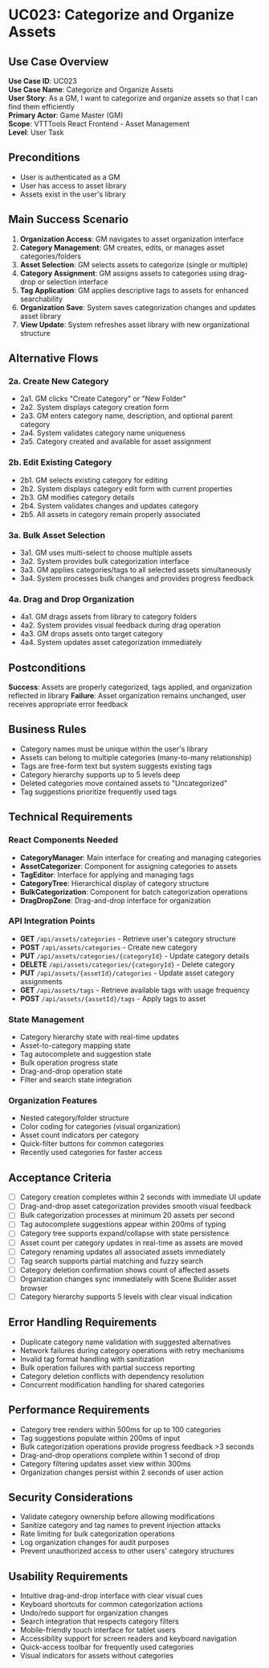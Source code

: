 # UC023: Categorize and Organize Assets

## Use Case Overview
**Use Case ID**: UC023  
**Use Case Name**: Categorize and Organize Assets  
**User Story**: As a GM, I want to categorize and organize assets so that I can find them efficiently  
**Primary Actor**: Game Master (GM)  
**Scope**: VTTTools React Frontend - Asset Management  
**Level**: User Task  

## Preconditions
- User is authenticated as a GM
- User has access to asset library
- Assets exist in the user's library

## Main Success Scenario
1. **Organization Access**: GM navigates to asset organization interface
2. **Category Management**: GM creates, edits, or manages asset categories/folders
3. **Asset Selection**: GM selects assets to categorize (single or multiple)
4. **Category Assignment**: GM assigns assets to categories using drag-drop or selection interface
5. **Tag Application**: GM applies descriptive tags to assets for enhanced searchability
6. **Organization Save**: System saves categorization changes and updates asset library
7. **View Update**: System refreshes asset library with new organizational structure

## Alternative Flows

### 2a. Create New Category
- 2a1. GM clicks "Create Category" or "New Folder"
- 2a2. System displays category creation form
- 2a3. GM enters category name, description, and optional parent category
- 2a4. System validates category name uniqueness
- 2a5. Category created and available for asset assignment

### 2b. Edit Existing Category
- 2b1. GM selects existing category for editing
- 2b2. System displays category edit form with current properties
- 2b3. GM modifies category details
- 2b4. System validates changes and updates category
- 2b5. All assets in category remain properly associated

### 3a. Bulk Asset Selection
- 3a1. GM uses multi-select to choose multiple assets
- 3a2. System provides bulk categorization interface
- 3a3. GM applies categories/tags to all selected assets simultaneously
- 3a4. System processes bulk changes and provides progress feedback

### 4a. Drag and Drop Organization
- 4a1. GM drags assets from library to category folders
- 4a2. System provides visual feedback during drag operation
- 4a3. GM drops assets onto target category
- 4a4. System updates asset categorization immediately

## Postconditions
**Success**: Assets are properly categorized, tags applied, and organization reflected in library
**Failure**: Asset organization remains unchanged, user receives appropriate error feedback

## Business Rules
- Category names must be unique within the user's library
- Assets can belong to multiple categories (many-to-many relationship)
- Tags are free-form text but system suggests existing tags
- Category hierarchy supports up to 5 levels deep
- Deleted categories move contained assets to "Uncategorized"
- Tag suggestions prioritize frequently used tags

## Technical Requirements

### React Components Needed
- **CategoryManager**: Main interface for creating and managing categories
- **AssetCategorizer**: Component for assigning categories to assets
- **TagEditor**: Interface for applying and managing tags
- **CategoryTree**: Hierarchical display of category structure
- **BulkCategorization**: Component for batch categorization operations
- **DragDropZone**: Drag-and-drop interface for organization

### API Integration Points
- **GET** `/api/assets/categories` - Retrieve user's category structure
- **POST** `/api/assets/categories` - Create new category
- **PUT** `/api/assets/categories/{categoryId}` - Update category details
- **DELETE** `/api/assets/categories/{categoryId}` - Delete category
- **PUT** `/api/assets/{assetId}/categories` - Update asset category assignments
- **GET** `/api/assets/tags` - Retrieve available tags with usage frequency
- **POST** `/api/assets/{assetId}/tags` - Apply tags to asset

### State Management
- Category hierarchy state with real-time updates
- Asset-to-category mapping state
- Tag autocomplete and suggestion state
- Bulk operation progress state
- Drag-and-drop operation state
- Filter and search state integration

### Organization Features
- Nested category/folder structure
- Color coding for categories (visual organization)
- Asset count indicators per category
- Quick-filter buttons for common categories
- Recently used categories for faster access

## Acceptance Criteria
- [ ] Category creation completes within 2 seconds with immediate UI update
- [ ] Drag-and-drop asset categorization provides smooth visual feedback
- [ ] Bulk categorization processes at minimum 20 assets per second
- [ ] Tag autocomplete suggestions appear within 200ms of typing
- [ ] Category tree supports expand/collapse with state persistence
- [ ] Asset count per category updates in real-time as assets are moved
- [ ] Category renaming updates all associated assets immediately
- [ ] Tag search supports partial matching and fuzzy search
- [ ] Category deletion confirmation shows count of affected assets
- [ ] Organization changes sync immediately with Scene Builder asset browser
- [ ] Category hierarchy supports 5 levels with clear visual indication

## Error Handling Requirements
- Duplicate category name validation with suggested alternatives
- Network failures during category operations with retry mechanisms
- Invalid tag format handling with sanitization
- Bulk operation failures with partial success reporting
- Category deletion conflicts with dependency resolution
- Concurrent modification handling for shared categories

## Performance Requirements
- Category tree renders within 500ms for up to 100 categories
- Tag suggestions populate within 200ms of input
- Bulk categorization operations provide progress feedback >3 seconds
- Drag-and-drop operations complete within 1 second of drop
- Category filtering updates asset view within 300ms
- Organization changes persist within 2 seconds of user action

## Security Considerations  
- Validate category ownership before allowing modifications
- Sanitize category and tag names to prevent injection attacks
- Rate limiting for bulk categorization operations
- Log organization changes for audit purposes
- Prevent unauthorized access to other users' category structures

## Usability Requirements
- Intuitive drag-and-drop interface with clear visual cues
- Keyboard shortcuts for common categorization actions
- Undo/redo support for organization changes
- Search integration that respects category filters
- Mobile-friendly touch interface for tablet users
- Accessibility support for screen readers and keyboard navigation
- Quick-access toolbar for frequently used categories
- Visual indicators for assets without categories